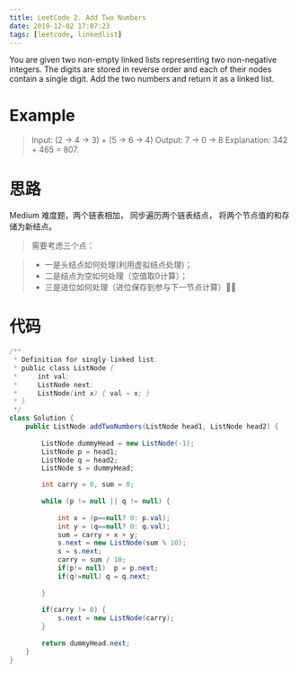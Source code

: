 ```yaml
---
title: LeetCode 2. Add Two Numbers
date: 2019-12-02 17:07:23
tags: [leetcode, linkedlist]
---
```


You are given two non-empty linked lists representing two non-negative integers. The digits are stored in reverse order and each of their nodes contain a single digit. Add the two numbers and return it as a linked list.

<!-- more -->

# Example

> Input: (2 -> 4 -> 3) + (5 -> 6 -> 4)
> Output: 7 -> 0 -> 8
> Explanation: 342 + 465 = 807.


# 思路
Medium 难度题，两个链表相加， 同步遍历两个链表结点， 将两个节点值的和存储为新结点。

> 需要考虑三个点：

> * 一是头结点如何处理(利用虚拟结点处理)；
> * 二是结点为空如何处理（空值取0计算）；
> * 三是进位如何处理（进位保存到参与下一节点计算）

# 代码

```java
/**
 * Definition for singly-linked list.
 * public class ListNode {
 *     int val;
 *     ListNode next;
 *     ListNode(int x) { val = x; }
 * }
 */
class Solution {
    public ListNode addTwoNumbers(ListNode head1, ListNode head2) {
    
        ListNode dummyHead = new ListNode(-1);
        ListNode p = head1;
        ListNode q = head2;
        ListNode s = dummyHead;

        int carry = 0, sum = 0;
        
        while (p != null || q != null) {
        
            int x = (p==null? 0: p.val);
            int y = (q==null? 0: q.val);
            sum = carry + x + y;
            s.next = new ListNode(sum % 10);
            s = s.next;
            carry = sum / 10;
            if(p!= null)  p = p.next;
            if(q!=null) q = q.next;
            
        }
        
        if(carry != 0) {
            s.next = new ListNode(carry);
        }
        
        return dummyHead.next;
    }
}
```